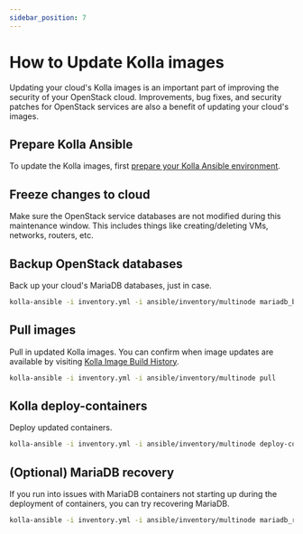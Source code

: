 ```yaml
---
sidebar_position: 7
---
```

# How to Update Kolla images

Updating your cloud's Kolla images is an important part of improving the
security of your OpenStack cloud. Improvements, bug fixes, and security patches
for OpenStack services are also a benefit of updating your cloud's images.

## Prepare Kolla Ansible

To update the Kolla images, first [prepare your Kolla Ansible environment](../day-4/kolla-ansible/prepare-kolla-ansible.md).

## Freeze changes to cloud

Make sure the OpenStack service databases are not modified during this
maintenance window. This includes things like creating/deleting VMs, networks,
routers, etc.

## Backup OpenStack databases

Back up your cloud's MariaDB databases, just in case.

```sh
kolla-ansible -i inventory.yml -i ansible/inventory/multinode mariadb_backup
```

## Pull images

Pull in updated Kolla images. You can confirm when image updates are available
by visiting [Kolla Image Build History](../../kolla-image-update/build-history.md).

```sh
kolla-ansible -i inventory.yml -i ansible/inventory/multinode pull
```

## Kolla deploy-containers

Deploy updated containers.

```sh
kolla-ansible -i inventory.yml -i ansible/inventory/multinode deploy-containers
```

## (Optional) MariaDB recovery

If you run into issues with MariaDB containers not starting up during the
deployment of containers, you can try recovering MariaDB.

```sh
kolla-ansible -i inventory.yml -i ansible/inventory/multinode mariadb_recovery
```
